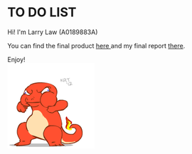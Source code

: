 # TO DO LIST
Hi! I'm Larry Law (A0189883A) <br>

You can find the final product <a href= "https://young-reef-14225.herokuapp.com/">here </a> and my final report <a href = "./CVWO Final Submission.pdf">there</a>.<br>

Enjoy! <br>
<img src = "./app/assets/images/charmendermain.gif">

